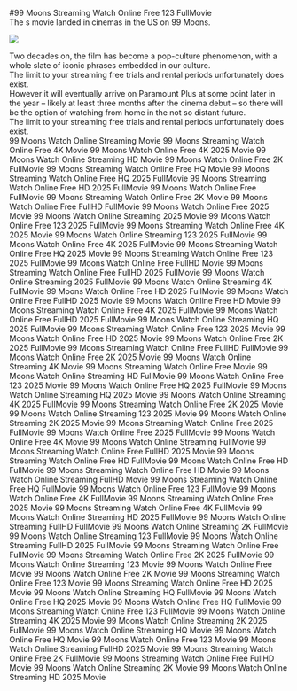 #99 Moons Streaming Watch Online Free 123 FullMovie  
The s movie landed in cinemas in the US on 99 Moons.  
  
[![](https://i.imgur.com/qSNzIqt.png)](https://movie.rssnews.media/dAddwoZB.php)  
  
Two decades on, the film has become a pop-culture phenomenon, with a whole slate of iconic phrases embedded in our culture.  
The limit to your streaming free trials and rental periods unfortunately does exist.  
However it will eventually arrive on Paramount Plus at some point later in the year – likely at least three months after the cinema debut – so there will be the option of watching from home in the not so distant future.  
The limit to your streaming free trials and rental periods unfortunately does exist.  
99 Moons Watch Online Streaming Movie
99 Moons Streaming Watch Online Free 4K Movie
99 Moons Watch Online Free 4K 2025 Movie
99 Moons Watch Online Streaming HD Movie
99 Moons Watch Online Free 2K FullMovie
99 Moons Streaming Watch Online Free HQ Movie
99 Moons Streaming Watch Online Free HQ 2025 FullMovie
99 Moons Streaming Watch Online Free HD 2025 FullMovie
99 Moons Watch Online Free FullMovie
99 Moons Streaming Watch Online Free 2K Movie
99 Moons Watch Online Free FullHD FullMovie
99 Moons Watch Online Free 2025 Movie
99 Moons Watch Online Streaming 2025 Movie
99 Moons Watch Online Free 123 2025 FullMovie
99 Moons Streaming Watch Online Free 4K 2025 Movie
99 Moons Watch Online Streaming 123 2025 FullMovie
99 Moons Watch Online Free 4K 2025 FullMovie
99 Moons Streaming Watch Online Free HQ 2025 Movie
99 Moons Streaming Watch Online Free 123 2025 FullMovie
99 Moons Watch Online Free FullHD Movie
99 Moons Streaming Watch Online Free FullHD 2025 FullMovie
99 Moons Watch Online Streaming 2025 FullMovie
99 Moons Watch Online Streaming 4K FullMovie
99 Moons Watch Online Free HD 2025 FullMovie
99 Moons Watch Online Free FullHD 2025 Movie
99 Moons Watch Online Free HD Movie
99 Moons Streaming Watch Online Free 4K 2025 FullMovie
99 Moons Watch Online Free FullHD 2025 FullMovie
99 Moons Watch Online Streaming HQ 2025 FullMovie
99 Moons Streaming Watch Online Free 123 2025 Movie
99 Moons Watch Online Free HD 2025 Movie
99 Moons Watch Online Free 2K 2025 FullMovie
99 Moons Streaming Watch Online Free FullHD FullMovie
99 Moons Watch Online Free 2K 2025 Movie
99 Moons Watch Online Streaming 4K Movie
99 Moons Streaming Watch Online Free Movie
99 Moons Watch Online Streaming HD FullMovie
99 Moons Watch Online Free 123 2025 Movie
99 Moons Watch Online Free HQ 2025 FullMovie
99 Moons Watch Online Streaming HQ 2025 Movie
99 Moons Watch Online Streaming 4K 2025 FullMovie
99 Moons Streaming Watch Online Free 2K 2025 Movie
99 Moons Watch Online Streaming 123 2025 Movie
99 Moons Watch Online Streaming 2K 2025 Movie
99 Moons Streaming Watch Online Free 2025 FullMovie
99 Moons Watch Online Free 2025 FullMovie
99 Moons Watch Online Free 4K Movie
99 Moons Watch Online Streaming FullMovie
99 Moons Streaming Watch Online Free FullHD 2025 Movie
99 Moons Streaming Watch Online Free HD FullMovie
99 Moons Watch Online Free HD FullMovie
99 Moons Streaming Watch Online Free HD Movie
99 Moons Watch Online Streaming FullHD Movie
99 Moons Streaming Watch Online Free HQ FullMovie
99 Moons Watch Online Free 123 FullMovie
99 Moons Watch Online Free 4K FullMovie
99 Moons Streaming Watch Online Free 2025 Movie
99 Moons Streaming Watch Online Free 4K FullMovie
99 Moons Watch Online Streaming HD 2025 FullMovie
99 Moons Watch Online Streaming FullHD FullMovie
99 Moons Watch Online Streaming 2K FullMovie
99 Moons Watch Online Streaming 123 FullMovie
99 Moons Watch Online Streaming FullHD 2025 FullMovie
99 Moons Streaming Watch Online Free FullMovie
99 Moons Streaming Watch Online Free 2K 2025 FullMovie
99 Moons Watch Online Streaming 123 Movie
99 Moons Watch Online Free Movie
99 Moons Watch Online Free 2K Movie
99 Moons Streaming Watch Online Free 123 Movie
99 Moons Streaming Watch Online Free HD 2025 Movie
99 Moons Watch Online Streaming HQ FullMovie
99 Moons Watch Online Free HQ 2025 Movie
99 Moons Watch Online Free HQ FullMovie
99 Moons Streaming Watch Online Free 123 FullMovie
99 Moons Watch Online Streaming 4K 2025 Movie
99 Moons Watch Online Streaming 2K 2025 FullMovie
99 Moons Watch Online Streaming HQ Movie
99 Moons Watch Online Free HQ Movie
99 Moons Watch Online Free 123 Movie
99 Moons Watch Online Streaming FullHD 2025 Movie
99 Moons Streaming Watch Online Free 2K FullMovie
99 Moons Streaming Watch Online Free FullHD Movie
99 Moons Watch Online Streaming 2K Movie
99 Moons Watch Online Streaming HD 2025 Movie